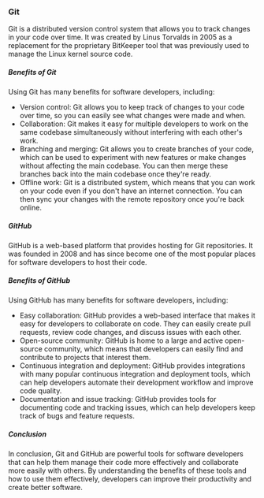 ### Git

Git is a distributed version control system that allows you to track changes in your code over time. It was created by Linus Torvalds in 2005 as a replacement for the proprietary BitKeeper tool that was previously used to manage the Linux kernel source code.

##### Benefits of Git

Using Git has many benefits for software developers, including:

- Version control: Git allows you to keep track of changes to your code over time, so you can easily see what changes were made and when.
- Collaboration: Git makes it easy for multiple developers to work on the same codebase simultaneously without interfering with each other's work.
- Branching and merging: Git allows you to create branches of your code, which can be used to experiment with new features or make changes without affecting the main codebase. You can then merge these branches back into the main codebase once they're ready.
- Offline work: Git is a distributed system, which means that you can work on your code even if you don't have an internet connection. You can then sync your changes with the remote repository once you're back online.

##### GitHub

GitHub is a web-based platform that provides hosting for Git repositories. It was founded in 2008 and has since become one of the most popular places for software developers to host their code.

##### Benefits of GitHub

Using GitHub has many benefits for software developers, including:

- Easy collaboration: GitHub provides a web-based interface that makes it easy for developers to collaborate on code. They can easily create pull requests, review code changes, and discuss issues with each other.
- Open-source community: GitHub is home to a large and active open-source community, which means that developers can easily find and contribute to projects that interest them.
- Continuous integration and deployment: GitHub provides integrations with many popular continuous integration and deployment tools, which can help developers automate their development workflow and improve code quality.
- Documentation and issue tracking: GitHub provides tools for documenting code and tracking issues, which can help developers keep track of bugs and feature requests.

##### Conclusion

In conclusion, Git and GitHub are powerful tools for software developers that can help them manage their code more effectively and collaborate more easily with others. By understanding the benefits of these tools and how to use them effectively, developers can improve their productivity and create better software.
